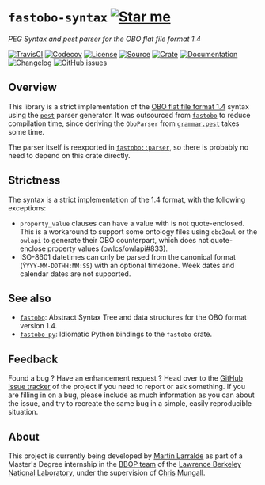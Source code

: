 # `fastobo-syntax` [![Star me](https://img.shields.io/github/stars/fastobo/fastobo-syntax.svg?style=social&label=Star&maxAge=3600)](https://github.com/fastobo/fastobo-syntax/stargazers)

*PEG Syntax and pest parser for the OBO flat file format 1.4*

[![TravisCI](https://img.shields.io/travis/fastobo/fastobo-syntax/master.svg?maxAge=600&style=flat-square)](https://travis-ci.org/fastobo/fastobo-syntax/branches)
[![Codecov](https://img.shields.io/codecov/c/gh/fastobo/fastobo-syntax/master.svg?style=flat-square&maxAge=600)](https://codecov.io/gh/fastobo/fastobo-syntax)
[![License](https://img.shields.io/badge/license-MIT-blue.svg?style=flat-square&maxAge=2678400)](https://choosealicense.com/licenses/mit/)
[![Source](https://img.shields.io/badge/source-GitHub-303030.svg?maxAge=2678400&style=flat-square)](https://github.com/fastobo/fastobo-syntax/)
[![Crate](https://img.shields.io/crates/v/fastobo-syntax.svg?maxAge=600&style=flat-square)](https://crates.io/crates/fastobo-syntax)
[![Documentation](https://img.shields.io/badge/docs.rs-latest-4d76ae.svg?maxAge=2678400&style=flat-square)](https://docs.rs/fastobo/latest/fastobo/parser/)
[![Changelog](https://img.shields.io/badge/keep%20a-changelog-8A0707.svg?maxAge=2678400&style=flat-square)](https://github.com/fastobo/fastobo-syntax/blob/master/CHANGELOG.md)
[![GitHub issues](https://img.shields.io/github/issues/fastobo/fastobo-syntax.svg?style=flat-square)](https://github.com/fastobo/fastobo-syntax/issues)


## Overview

This library is a strict implementation of the [OBO flat file format 1.4](http://owlcollab.github.io/oboformat/doc/obo-syntax.html)
syntax using the [`pest`](https://pest.rs/) parser generator. It was outsourced from
[`fastobo`](https://github.com/fastobo/fastobo/) to reduce compilation time, since deriving the `OboParser` from
[`grammar.pest`](https://github.com/fastobo/fastobo-syntax/blob/master/src/grammar.pest) takes some time.

The parser itself is reexported in [`fastobo::parser`](https://docs.rs/fastobo/latest/fastobo/parser/), so there
is probably no need to depend on this crate directly.


## Strictness

The syntax is a strict implementation of the 1.4 format, with the following exceptions:

* `property_value` clauses can have a value with is not quote-enclosed. This is a workaround
  to support some ontology files using `obo2owl` or the `owlapi` to generate their OBO
  counterpart, which does not quote-enclose property values
  ([owlcs/owlapi#833](https://github.com/owlcs/owlapi/pull/833)).
* ISO-8601 datetimes can only be parsed from the canonical format (`ỲYYY-MM-DDTHH:MM:SS`)
  with an optional timezone. Week dates and calendar dates are not supported.


## See also

* [`fastobo`](https://crates.io/crates/fastobo): Abstract Syntax Tree and data
  structures for the OBO format version 1.4.
* [`fastobo-py`](https://pypi.org/project/fastobo/): Idiomatic Python bindings
  to the `fastobo` crate.


## Feedback

Found a bug ? Have an enhancement request ? Head over to the
[GitHub issue tracker](https://github.com/fastobo/fastobo-syntax/issues) of the project if
you need to report or ask something. If you are filling in on a bug, please include as much
information as you can about the issue, and try to recreate the same bug in a simple, easily
reproducible situation.


## About

This project is currently being developed by [Martin Larralde](https://github.com/althonos)
as part of a Master's Degree internship in the [BBOP team](http://berkeleybop.org/) of the
[Lawrence Berkeley National Laboratory](https://www.lbl.gov/), under the supervision of
[Chris Mungall](http://biosciences.lbl.gov/profiles/chris-mungall/).
